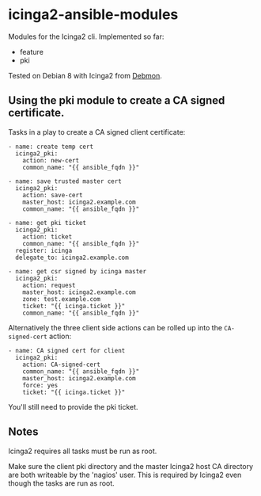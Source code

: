 # icinga2-ansible-modules

Modules for the Icinga2 cli. Implemented so far:

 * feature
 * pki

Tested on Debian 8 with Icinga2 from [Debmon](http://debmon.org/).

## Using the pki module to create a CA signed certificate.

Tasks in a play to create a CA signed client certificate:

    - name: create temp cert
      icinga2_pki:
        action: new-cert
        common_name: "{{ ansible_fqdn }}"

    - name: save trusted master cert
      icinga2_pki:
        action: save-cert
        master_host: icinga2.example.com
        common_name: "{{ ansible_fqdn }}"

    - name: get pki ticket
      icinga2_pki:
        action: ticket
        common_name: "{{ ansible_fqdn }}"
      register: icinga
      delegate_to: icinga2.example.com

    - name: get csr signed by icinga master
      icinga2_pki:
        action: request
        master_host: icinga2.example.com
        zone: test.example.com
        ticket: "{{ icinga.ticket }}"
        common_name: "{{ ansible_fqdn }}"

Alternatively the three client side actions can be rolled up into the
`CA-signed-cert` action:

    - name: CA signed cert for client
      icinga2_pki:
        action: CA-signed-cert
        common_name: "{{ ansible_fqdn }}"
        master_host: icinga2.example.com
        force: yes
        ticket: "{{ icinga.ticket }}"

You'll still need to provide the pki ticket.

## Notes

Icinga2 requires all tasks must be run as root.

Make sure the client pki directory and the master Icinga2 host CA directory are
both writeable by the 'nagios' user. This is required by Icinga2 even though
the tasks are run as root.
